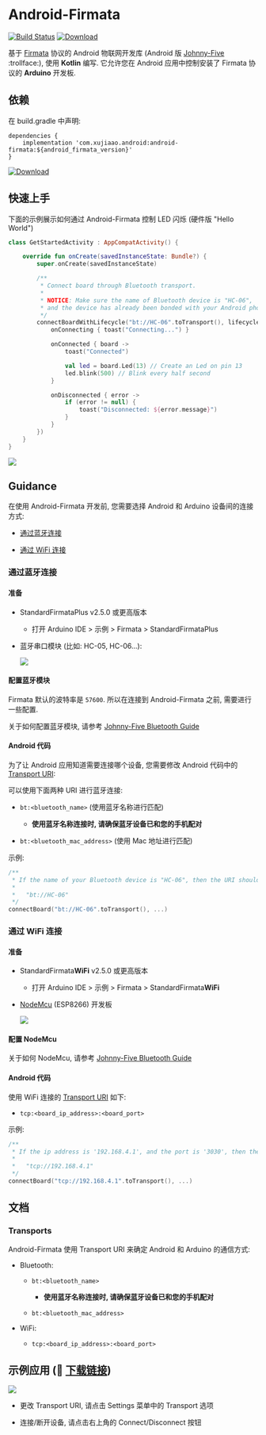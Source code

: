# Android-Firmata

[![Build Status](https://travis-ci.org/xujiaao/android-firmata.svg?branch=master)](https://travis-ci.org/xujiaao/android-firmata)
[![Download](https://api.bintray.com/packages/xujiaao/android/android-firmata/images/download.svg)](https://bintray.com/xujiaao/android/android-firmata/_latestVersion)

基于 [Firmata] 协议的 Android 物联网开发库 (Android 版 [Johnny-Five] :trollface:),
使用 **Kotlin** 编写. 它允许您在 Android 应用中控制安装了 Firmata 协议的
**Arduino** 开发板.


## 依赖

在 build.gradle 中声明:

````
dependencies {
    implementation 'com.xujiaao.android:android-firmata:${android_firmata_version}'
}
````

[![Download](https://api.bintray.com/packages/xujiaao/android/android-firmata/images/download.svg)](https://bintray.com/xujiaao/android/android-firmata/_latestVersion)


## 快速上手

下面的示例展示如何通过 Android-Firmata 控制 LED 闪烁 (硬件版 "Hello World")

````kotlin
class GetStartedActivity : AppCompatActivity() {

    override fun onCreate(savedInstanceState: Bundle?) {
        super.onCreate(savedInstanceState)

        /**
         * Connect board through Bluetooth transport.
         *
         * NOTICE: Make sure the name of Bluetooth device is "HC-06",
         * and the device has already been bonded with your Android phone!!!
         */
        connectBoardWithLifecycle("bt://HC-06".toTransport(), lifecycle, {
            onConnecting { toast("Connecting...") }

            onConnected { board ->
                toast("Connected")

                val led = board.Led(13) // Create an Led on pin 13
                led.blink(500) // Blink every half second
            }

            onDisconnected { error ->
                if (error != null) {
                    toast("Disconnected: ${error.message}")
                }
            }
        })
    }
}
````

![](assets/images/led-blink.gif)


## Guidance

在使用 Android-Firmata 开发前, 您需要选择 Android 和 Arduino 设备间的连接方式:

- [通过蓝牙连接](#connect-via-bluetooth)

- [通过 WiFi 连接](#connect-via-wifi)


### 通过蓝牙连接

#### 准备

- StandardFirmataPlus v2.5.0 或更高版本

  - 打开 Arduino IDE > 示例 > Firmata > StandardFirmataPlus

- 蓝牙串口模块 (比如: HC-05, HC-06...):

  ![](assets/images/jy-mcu.jpg)


#### 配置蓝牙模块

Firmata 默认的波特率是 `57600`. 所以在连接到 Android-Firmata 之前, 需要进行一些配置.

关于如何配置蓝牙模块, 请参考 [Johnny-Five Bluetooth Guide]


#### Android 代码

为了让 Android 应用知道需要连接哪个设备, 您需要修改 Android 代码中的 [Transport URI](#transports):

可以使用下面两种 URI 进行蓝牙连接:

- `bt:<bluetooth_name>` (使用蓝牙名称进行匹配)

  - **使用蓝牙名称连接时, 请确保蓝牙设备已和您的手机配对**

- `bt:<bluetooth_mac_address>` (使用 Mac 地址进行匹配)

示例:

````kotlin
/**
 * If the name of your Bluetooth device is "HC-06", then the URI should be:
 *
 *   "bt://HC-06"
 */
connectBoard("bt://HC-06".toTransport(), ...)
````


### 通过 WiFi 连接

#### 准备

- StandardFirmata**WiFi** v2.5.0 或更高版本

  - 打开 Arduino IDE > 示例 > Firmata > StandardFirmata**WiFi**

- [NodeMcu] (ESP8266) 开发板

  ![](assets/images/nodemcu.jpg)


#### 配置 NodeMcu

关于如何 NodeMcu, 请参考  [Johnny-Five Bluetooth Guide]


#### Android 代码

使用 WiFi 连接的 [Transport URI](#transports) 如下:

- `tcp:<board_ip_address>:<board_port>`

示例:

````kotlin
/**
 * If the ip address is '192.168.4.1', and the port is '3030', then the URI should be:
 *
 *   "tcp://192.168.4.1"
 */
connectBoard("tcp://192.168.4.1".toTransport(), ...)
````


## 文档

### Transports

Android-Firmata 使用 Transport URI 来确定 Android 和 Arduino 的通信方式:

- Bluetooth:

    - `bt:<bluetooth_name>`

      - **使用蓝牙名称连接时, 请确保蓝牙设备已和您的手机配对**

    - `bt:<bluetooth_mac_address>`

- WiFi:

    - `tcp:<board_ip_address>:<board_port>`


## 示例应用 (:link: [下载链接](https://github.com/xujiaao/android-firmata/releases/latest))

![](assets/images/sample-app.jpg)

- 更改 Transport URI, 请点击 Settings 菜单中的 Transport 选项

- 连接/断开设备, 请点击右上角的 Connect/Disconnect 按钮


[Johnny-Five]: https://github.com/rwaldron/johnny-five
[Johnny-Five Bluetooth Guide]: https://github.com/rwaldron/johnny-five/wiki/Getting-Started-with-Johnny-Five-and-JY-MCU-Bluetooth-Serial-Port-Module
[Johnny-Five Examples Page]: http://johnny-five.io/examples
[Firmata]: https://github.com/firmata/protocol
[NodeMcu]: http://nodemcu.com
[NodeMcu Guide]: https://github.com/xujiaao/android-firmata/wiki/Getting-Started-with-Android-Firmata-and-NodeMcu-Board